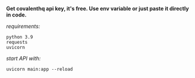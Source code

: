 **Get covalenthq api key, it's free. Use env variable or just paste it directly in code.**

*requirements:*
```
python 3.9
requests
uvicorn

```

*start API with:*
```
uvicorn main:app --reload
```